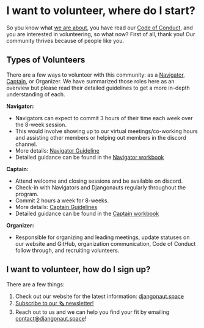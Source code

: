 # I want to volunteer, where do I start?

So you know what [we are about](README.md), you have read our [Code of Conduct](CODE_OF_CONDUCT.md), and you are interested in volunteering, so what now? First of all, thank you! Our community thrives because of people like you.

## Types of Volunteers
There are a few ways to volunteer with this community: as a [Navigator](navigators.md), [Captain](captains.md), or Organizer. We have summarized those roles here as an overview but please read their detailed guidelines to get a more in-depth understanding of each.

**Navigator:**
- Navigators can expect to commit 3 hours of their time each week over the 8-week session. 
- This would involve showing up to our virtual meetings/co-working hours and assisting other members or helping out members in the discord channel. 
- More details: [Navigator Guideline](navigators.md)
- Detailed guidance can be found in the [Navigator workbook](https://djangonaut.space/resource/navigator-workbook/)


**Captain:**
- Attend welcome and closing sessions and be available on discord.
- Check-in with Navigators and Djangonauts regularly throughout the program. 
- Commit 2 hours a week for 8-weeks. 
- More details: [Captain Guidelines](captains.md)
- Detailed guidance can be found in the [Captain workbook](https://djangonaut.space/resource/captain-workbook/)


**Organizer:**
- Responsible for organizing and leading meetings, update statuses on our website and GitHub, organization communication, Code of Conduct follow through, and recruiting volunteers.

## I want to volunteer, how do I sign up?
There are a few things:

1. Check out our website for the latest information: [djangonaut.space](https://djangonaut.space)
2. [Subscribe to our 🗞️ newsletter!](https://buttondown.com/djangonaut-space)
3. Reach out to us and we can help you find your fit by emailing contact@djangonaut.space! 
